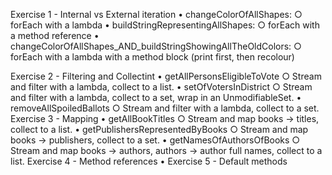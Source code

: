 Exercise 1 - Internal vs External iteration
	• changeColorOfAllShapes:
		○ forEach with a lambda
	• buildStringRepresentingAllShapes:
		○ forEach with a method reference
	• changeColorOfAllShapes_AND_buildStringShowingAllTheOldColors:
		○ forEach with a lambda with a method block (print first, then recolour)

Exercise 2 - Filtering and Collectint
	• getAllPersonsEligibleToVote
		○ Stream and filter with a lambda, collect to a list.
	• setOfVotersInDistrict
		○ Stream and filter with a lambda, collect to a set, wrap in an UnmodifiableSet.
	• removeAllSpoiledBallots
		○ Stream and filter with a lambda, collect to a set.
Exercise 3 - Mapping
	• getAllBookTitles
		○ Stream and map books -> titles, collect to a list.
	• getPublishersRepresentedByBooks
		○ Stream and map books -> publishers, collect to a set.
	• getNamesOfAuthorsOfBooks
		○ Stream and map books -> authors, authors -> author full names, collect to a list.
Exercise 4 - Method references
	• 
Exercise 5 - Default methods